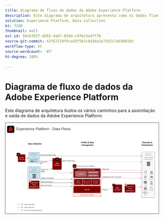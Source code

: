 ```yaml
---
title: Diagrama de fluxo de dados da Adobe Experience Platform
description: Este diagrama de arquitetura apresenta como os dados fluem para dentro e para fora da Adobe Experience Platform.
solution: Experience Platform, Data Collection
kt: 7198
thumbnail: null
exl-id: 5016f657-dd55-4ab7-859d-c97bc5edff76
source-git-commit: 42f67219f6ced3f563c8416e2e73d217e6998193
workflow-type: ht
source-wordcount: '47'
ht-degree: 100%

---
```


# Diagrama de fluxo de dados da Adobe Experience Platform

Este diagrama de arquitetura ilustra os vários caminhos para a assimilação e saída de dados da Adobe Experience Platform.

<img src="assets/aep_data_flow.svg" alt="Fluxo de dados da Experience Platform" style="border:1px solid #4a4a4a" />
